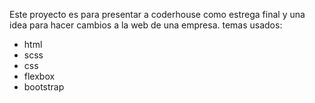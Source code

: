 Este proyecto es para presentar a coderhouse como estrega final y una idea para hacer cambios a la web de una empresa. 
temas usados:
- html 
- scss
- css
- flexbox
- bootstrap
